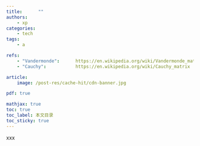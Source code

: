 ```yaml
---
title:      ""
authors:
    - xp
categories:
    - tech
tags:
    - a

refs:
    - "Vandermonde":      https://en.wikipedia.org/wiki/Vandermonde_matrix                     "Vandermonde matrix"
    - "Cauchy":           https://en.wikipedia.org/wiki/Cauchy_matrix                          "Cauchy matrix"

article:
    image: /post-res/cache-hit/cdn-banner.jpg

pdf: true

mathjax: true
toc: true
toc_label: 本文目录
toc_sticky: true
---
```


xxx

